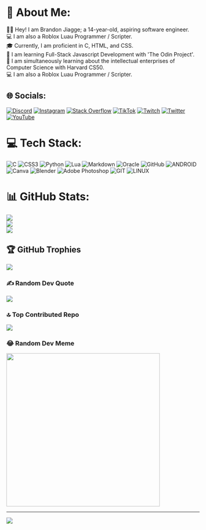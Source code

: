 # 💫 About Me:
👋🏾 Hey! I am Brandon Jiagge; a 14-year-old, aspiring software engineer.<br>💻 I am also a Roblox Luau Programmer / Scripter.<br>🎓 Currently, I am proficient in C, HTML, and CSS.<br>📃 I am learning Full-Stack Javascript Development with 'The Odin Project'.<br>📄 I am simultaneously learning about the intellectual enterprises of Computer Science with Harvard CS50.<br>💻 I am also a Roblox Luau Programmer / Scripter.<br>


## 🌐 Socials:
[![Discord](https://img.shields.io/badge/Discord-%237289DA.svg?logo=discord&logoColor=white)](https://discord.gg/discord.gg/pxnSTMax) [![Instagram](https://img.shields.io/badge/Instagram-%23E4405F.svg?logo=Instagram&logoColor=white)](https://instagram.com/mrjiagge) [![Stack Overflow](https://img.shields.io/badge/-Stackoverflow-FE7A16?logo=stack-overflow&logoColor=white)](https://stackoverflow.com/users/21908660) [![TikTok](https://img.shields.io/badge/TikTok-%23000000.svg?logo=TikTok&logoColor=white)](https://tiktok.com/@mrbjiagge) [![Twitch](https://img.shields.io/badge/Twitch-%239146FF.svg?logo=Twitch&logoColor=white)](https://twitch.tv/mrjiagge) [![Twitter](https://img.shields.io/badge/Twitter-%231DA1F2.svg?logo=Twitter&logoColor=white)](https://twitter.com/MrBJiagge) [![YouTube](https://img.shields.io/badge/YouTube-%23FF0000.svg?logo=YouTube&logoColor=white)](https://youtube.com/@https://www.youtube.com/channel/UCqBPomify5S6yde5TdipUaQ) 

# 💻 Tech Stack:
![C](https://img.shields.io/badge/c-%2300599C.svg?style=for-the-badge&logo=c&logoColor=white) ![CSS3](https://img.shields.io/badge/css3-%231572B6.svg?style=for-the-badge&logo=css3&logoColor=white) ![Python](https://img.shields.io/badge/python-3670A0?style=for-the-badge&logo=python&logoColor=ffdd54) ![Lua](https://img.shields.io/badge/lua-%232C2D72.svg?style=for-the-badge&logo=lua&logoColor=white) ![Markdown](https://img.shields.io/badge/markdown-%23000000.svg?style=for-the-badge&logo=markdown&logoColor=white) ![Oracle](https://img.shields.io/badge/Oracle-F80000?style=for-the-badge&logo=oracle&logoColor=white) ![GitHub](https://img.shields.io/badge/GitHub-%23121011.svg?style=for-the-badge&logo=github&logoColor=white) ![ANDROID](https://img.shields.io/badge/android-%2320232a.svg?style=for-the-badge&logo=android&logoColor=%a4c639) ![Canva](https://img.shields.io/badge/Canva-%2300C4CC.svg?style=for-the-badge&logo=Canva&logoColor=white) ![Blender](https://img.shields.io/badge/blender-%23F5792A.svg?style=for-the-badge&logo=blender&logoColor=white) ![Adobe Photoshop](https://img.shields.io/badge/adobephotoshop-%2331A8FF.svg?style=for-the-badge&logo=adobephotoshop&logoColor=white) ![GIT](https://img.shields.io/badge/Git-fc6d26?style=for-the-badge&logo=git&logoColor=white) ![LINUX](https://img.shields.io/badge/Linux-FCC624?style=for-the-badge&logo=linux&logoColor=black)
# 📊 GitHub Stats:
![](https://github-readme-stats.vercel.app/api?username=MrJiagge&theme=nightowl&hide_border=false&include_all_commits=true&count_private=true)<br/>
![](https://github-readme-streak-stats.herokuapp.com/?user=MrJiagge&theme=nightowl&hide_border=false)<br/>
![](https://github-readme-stats.vercel.app/api/top-langs/?username=MrJiagge&theme=nightowl&hide_border=false&include_all_commits=true&count_private=true&layout=compact)

## 🏆 GitHub Trophies
![](https://github-profile-trophy.vercel.app/?username=MrJiagge&theme=juicyfresh&no-frame=false&no-bg=false&margin-w=4)

### ✍️ Random Dev Quote
![](https://quotes-github-readme.vercel.app/api?type=vetical&theme=merko)

### 🔝 Top Contributed Repo
![](https://github-contributor-stats.vercel.app/api?username=MrJiagge&limit=5&theme=tokyonight&combine_all_yearly_contributions=true)

### 😂 Random Dev Meme
<img src='https://randommeme-five.vercel.app/' style="height: 400px;"/>

---
[![](https://visitcount.itsvg.in/api?id=MrJiagge&icon=8&color=0)](https://visitcount.itsvg.in)

<!-- Proudly created with GPRM ( https://gprm.itsvg.in ) -->